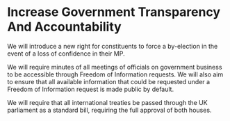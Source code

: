 Increase Government Transparency And Accountability
===================================================

We will introduce a new right for constituents to force a by-election in 
the event of a loss of confidence in their MP.

We will require minutes of all meetings of officials on government 
business to be accessible through Freedom of Information requests. We 
will also aim to ensure that all available information that could be 
requested under a Freedom of Information request is made public by 
default.

We will require that all international treaties be passed through the 
UK parliament as a standard bill, requiring the full approval of both 
houses.


